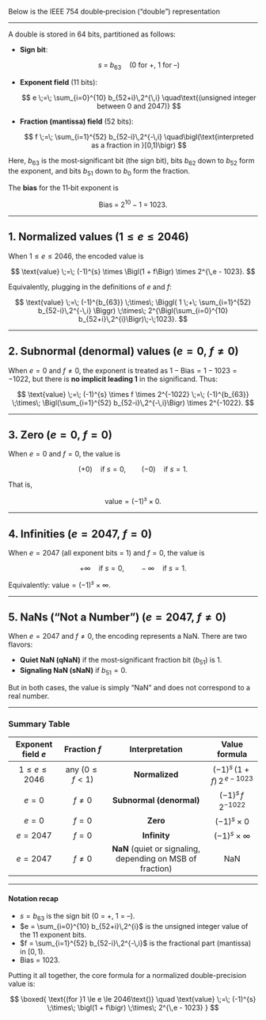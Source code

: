 Below is the IEEE 754 double‐precision (“double”) representation

---

A double is stored in 64 bits, partitioned as follows:

* **Sign bit**:

  $$
    s \;=\; b_{63} \quad\bigl(\text{0 for +, 1 for –}\bigr)
  $$
* **Exponent field** (11 bits):

  $$
    e \;=\; \sum_{i=0}^{10} b_{52+i}\,2^{\,i} \quad\text{(unsigned integer between 0 and 2047)}
  $$
* **Fraction (mantissa) field** (52 bits):

  $$
    f \;=\; \sum_{i=1}^{52} b_{52-i}\,2^{-\,i} \quad\bigl(\text{interpreted as a fraction in }[0,1)\bigr)
  $$

Here, $b_{63}$ is the most‐significant bit (the sign bit), bits $b_{62}$ down to $b_{52}$ form the exponent, and bits $b_{51}$ down to $b_{0}$ form the fraction.

The **bias** for the 11‐bit exponent is

$$
  \text{Bias} \;=\; 2^{10} - 1 \;=\; 1023.
$$

---

## 1. Normalized values ($1 \le e \le 2046$)

When $1 \le e \le 2046$, the encoded value is

$$
  \text{value} \;=\; (-1)^{s} \times \Bigl(1 + f\Bigr) \times 2^{\,e - 1023}.
$$

Equivalently, plugging in the definitions of $e$ and $f$:

$$
  \text{value}
  \;=\; (-1)^{b_{63}}
  \;\times\;
  \Biggl(
    1 \;+\; \sum_{i=1}^{52} b_{52-i}\,2^{-\,i}
  \Biggr)
  \;\times\;
  2^{\Bigl(\sum_{i=0}^{10} b_{52+i}\,2^{i}\Bigr)\;-\;1023}.
$$

---

## 2. Subnormal (denormal) values ($e = 0,\ f \neq 0$)

When $e = 0$ and $f \neq 0$, the exponent is treated as $1 - \text{Bias} = 1 - 1023 = -1022$, but there is **no implicit leading 1** in the significand. Thus:

$$
  \text{value}
  \;=\; (-1)^{s} \times f \times 2^{-1022}
  \;=\;
  (-1)^{b_{63}}
  \;\times\;
  \Bigl(\sum_{i=1}^{52} b_{52-i}\,2^{-\,i}\Bigr)
  \times
  2^{-1022}.
$$

---

## 3. Zero ($e = 0,\ f = 0$)

When $e = 0$ and $f = 0$, the value is

$$
  (+0)\quad\text{if }s = 0,\qquad
  (-0)\quad\text{if }s = 1.
$$

That is,

$$
  \text{value} = (-1)^{s} \times 0.
$$

---

## 4. Infinities ($e = 2047,\ f = 0$)

When $e = 2047$ (all exponent bits = 1) and $f = 0$, the value is

$$
  +\infty \quad\text{if }s = 0,\qquad
  -\infty \quad\text{if }s = 1.
$$

Equivalently:
$\text{value} = (-1)^{s} \times \infty.$

---

## 5. NaNs (“Not a Number”) ($e = 2047,\ f \neq 0$)

When $e = 2047$ and $f \neq 0$, the encoding represents a NaN. There are two flavors:

* **Quiet NaN (qNaN)** if the most‐significant fraction bit ($b_{51}$) is 1.
* **Signaling NaN (sNaN)** if $b_{51} = 0$.

But in both cases, the value is simply “NaN” and does not correspond to a real number.

---

### Summary Table

| Exponent field $e$ |     Fraction $f$    |                       Interpretation                       |                   Value formula                  |
| :----------------: | :-----------------: | :--------------------------------------------------------: | :----------------------------------------------: |
| $1 \le e \le 2046$ | any ($0 \le f < 1$) |                       **Normalized**                       | $\displaystyle (-1)^s \,(1 + f)\,2^{\,e - 1023}$ |
|       $e = 0$      |      $f \neq 0$     |                  **Subnormal (denormal)**                  |       $\displaystyle (-1)^s \,f\,2^{-1022}$      |
|       $e = 0$      |       $f = 0$       |                          **Zero**                          |          $\displaystyle (-1)^s \times 0$         |
|     $e = 2047$     |       $f = 0$       |                        **Infinity**                        |       $\displaystyle (-1)^s \times \infty$       |
|     $e = 2047$     |      $f \neq 0$     | **NaN** (quiet or signaling, depending on MSB of fraction) |                  $\mathrm{NaN}$                  |

---

#### Notation recap

* $s = b_{63}$ is the sign bit (0 = +, 1 = –).
* $e = \sum_{i=0}^{10} b_{52+i}\,2^{i}$ is the unsigned integer value of the 11 exponent bits.
* $f = \sum_{i=1}^{52} b_{52-i}\,2^{-\,i}$ is the fractional part (mantissa) in $[0,1)$.
* Bias = 1023.

Putting it all together, the core formula for a normalized double-precision value is:

$$
  \boxed{
    \text{(for }1 \le e \le 2046\text{)} 
    \quad
    \text{value} \;=\; 
    (-1)^{s} 
    \;\times\; 
    \bigl(1 + f\bigr) 
    \;\times\; 
    2^{\,e - 1023}
  }
$$
